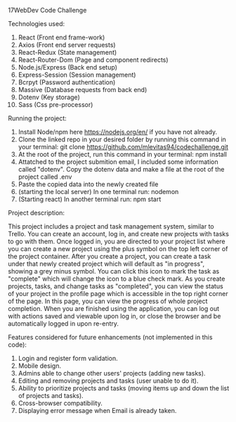 17WebDev Code Challenge

Technologies used:
1. React (Front end frame-work)
2. Axios (Front end server requests)
3. React-Redux (State management)
4. React-Router-Dom (Page and component redirects)
5. Node.js/Express (Back end setup)
6. Express-Session (Session management)
7. Bcrpyt (Password authentication)
8. Massive (Database requests from back end)
9. Dotenv (Key storage)
10. Sass (Css pre-processor)


Running the project:

1. Install Node/npm here https://nodejs.org/en/ if you have not already.
2. Clone the linked repo in your desired folder by running this command in your terminal: git clone https://github.com/mlevitas94/codechallenge.git
3. At the root of the project, run this command in your terminal: npm install
4. Attatched to the project submition email, I included some information called "dotenv". Copy the dotenv data and make a file at the root of the project called .env
5. Paste the copied data into the newly created file 
6. (starting the local server) In one terminal run: nodemon
7. (Starting react) In another terminal run: npm start



Project description:

This project includes a project and task management system, similar to Trello. You can create an account, log in, and create new projects with tasks to go with them. Once logged in, you are directed to your project list where you can create a new project using the plus symbol on the top left corner of the project container. After you create a project, you can create a task under that newly created project which will default as "in progress", showing a grey minus symbol. You can click this icon to mark the task as "complete" which will change the icon to a blue check mark. As you create projects, tasks, and change tasks as "completed", you can view the status of your project in the profile page which is accessible in the top right corner of the page. In this page, you can view the progress of whole project completion. When you are finished using the application, you can log out with actions saved and viewable upon log in, or close the browser and be automatically logged in upon re-entry. 


Features considered for future enhancements (not implemented in this code):  

1. Login and register form validation.
2. Mobile design.
3. Admins able to change other users' projects (adding new tasks).
4. Editing and removing projects and tasks (user unable to do it).
5. Ability to prioritize projects and tasks (moving items up and down the list of projects and tasks).
6. Cross-browser compatibility.
7. Displaying error message when Email is already taken. 



